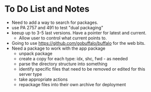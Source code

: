 # To Do List and Notes

- Need to add a way to search for packages.
- use PA 2757  and 491 to test "dual packaging"
- keeup up to 3-5 last versions.  Have a pointer for latest and current.
  - Allow user to control what current points to. 
- Going to use <https://github.com/gobuffalo/buffalo> for the web bits.
- Need a package to work with the app package
  - unpack package
  - create a copy for each type: idx, shc, fwd - as needed
  - parse the directory structure into something
  - identify specific files that need to be removed or edited for this server type
  - take appropriate actions
  - repackage files into their own archive for deployment
